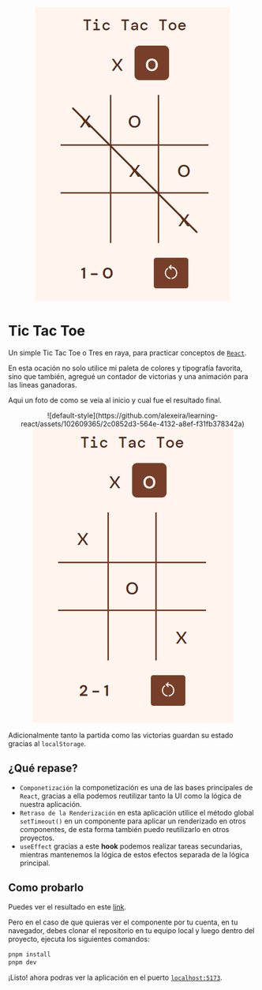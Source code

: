 <p align="center">
  <img src="./public/header-ss.png" alt="Tic Tac Toe">
</p>

# Tic Tac Toe

Un simple Tic Tac Toe o Tres en raya, para practicar conceptos de [`React`](https://es.react.dev/).

En esta ocación no solo utilice mi paleta de colores y tipografía favorita, sino que también, agregué un contador de victorias y una animación para las lineas ganadoras.

Aqui un foto de como se veia al inicio y cual fue el resultado final.

<p align="center">
  ![default-style](https://github.com/alexeira/learning-react/assets/102609365/2c0852d3-564e-4132-a8ef-f31fb378342a)
  <img src="./public/custom-style.png" alt="Tic Tac Toe" >
</p>

Adicionalmente tanto la partida como las victorias guardan su estado gracias al `localStorage`.

## ¿Qué repase?

- `Componetización` la componetización es una de las bases principales de `React`, gracias a ella podemos reutilizar tanto la UI como la lógica de nuestra aplicación.
- `Retraso de la Renderización` en esta aplicación utilice el método global `setTimeout()` en un componente para aplicar un renderizado en otros componentes, de esta forma también puedo reutilizarlo en otros proyectos.
- `useEffect` gracias a este **hook** podemos realizar tareas secundarias, mientras mantenemos la lógica de estos efectos separada de la lógica principal.

## Como probarlo

Puedes ver el resultado en este [link]().

Pero en el caso de que quieras ver el componente por tu cuenta, en tu navegador, debes clonar el repositorio en tu equipo local y luego dentro del proyecto, ejecuta los siguientes comandos:

```sh
pnpm install 
pnpm dev
```

¡Listo! ahora podras ver la aplicación en el puerto [`localhost:5173`](http://localhost:5173/).
